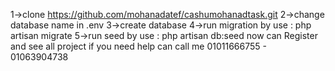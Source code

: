 1->clone https://github.com/mohanadatef/cashumohanadtask.git
2->change database name in .env
3->create database
4->run migration by use : php artisan migrate
5->run seed by use : php artisan db:seed
now can Register and see all project
if you need help can call me 01011666755 - 01063904738
